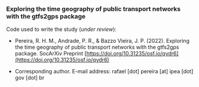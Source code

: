 ### Exploring the time geography of public transport networks with the gtfs2gps package

Code used to write the study (*under review*):

- Pereira, R. H. M., Andrade, P. R., & Bazzo Vieira, J. P. (2022). Exploring the time geography of public transport networks with the gtfs2gps package. SocArXiv Preprint [https://doi.org/10.31235/osf.io/qydr6](https://doi.org/10.31235/osf.io/qydr6)

* Corresponding author.
E-mail address: rafael [dot] pereira [at] ipea [dot] gov [dot] br
